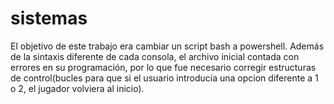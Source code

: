 # sistemas
El objetivo de este trabajo era cambiar un script bash a powershell.
Además de la sintaxis diferente de cada consola, el archivo inicial contada con errores en su programación,
por lo que fue necesario corregir estructuras de control(bucles para que si el usuario introducía una opcion diferente a 1 o 2, el jugador volviera al inicio). 
